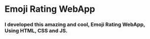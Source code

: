 <h1>Emoji Rating WebApp</h1>
<h3>I developed this amazing and cool, Emoji Rating WebApp, Using HTML, CSS and JS.</h3>
